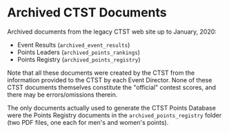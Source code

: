 # Archived CTST Documents

Archived documents from the legacy CTST web site up to January, 2020:

- Event Results (`archived_event_results`)
- Points Leaders (`archived_points_rankings`)
- Points Registry (`archived_points_registry`)

Note that all these documents were created by the CTST from the information provided to the CTST by each Event Director.
None of these CTST documents themselves constitute the "official" contest scores, and there may be errors/omissions therein.

The only documents actually used to generate the CTST Points Database were the Points Registry documents in the `archived_points_registry` folder (two PDF files, one each for men's and women's points).